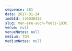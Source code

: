 ```yaml
---
sequence: 581
date: 2017-01-24
imdbId: tt0030433
slug: men-are-such-fools-1938
venue: null
venueNotes: null
medium: TCM
mediumNotes: null
---
```

